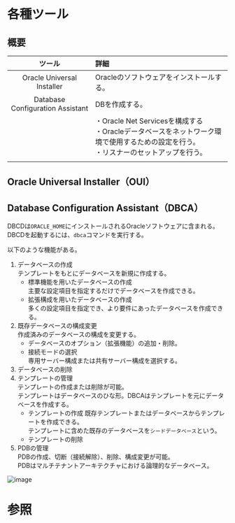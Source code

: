 # 各種ツール

## 概要
|ツール|詳細|
|:-:|:-|
|Oracle Universal Installer|Oracleのソフトウェアをインストールする。|
|Database Configuration Assistant|DBを作成する。|
||・Oracle Net Servicesを構成する<br>・Oracleデータベースをネットワーク環境で使用するための設定を行う。<br>・リスナーのセットアップを行う。|
|||

## Oracle Universal Installer（OUI）

## Database Configuration Assistant（DBCA）

DBCDは`ORACLE_HOME`にインストールされるOracleソフトウェアに含まれる。  
DBCDを起動するには、`dbca`コマンドを実行する。  

以下のような機能がある。  

1. データベースの作成  
   テンプレートをもとにデータベースを新規に作成する。
   - 標準機能を用いたデータベースの作成  
     主要な設定項目を指定するだけでデータベースを作成できる。
   - 拡張構成を用いたデータベースの作成  
     多くの設定項目を指定でき、より要件にあったデータベースを作成できる。
2. 既存データベースの構成変更  
   作成済みのデータベースの構成を変更する。
   - データベースのオプション（拡張機能）の追加・削除。
   - 接続モードの選択  
     専用サーバー構成または共有サーバー構成を選択する。
3. データベースの削除
4. テンプレートの管理  
   テンプレートの作成または削除が可能。  
   テンプレートはデータベースのひな形。DBCAはテンプレートを元にデータベースを作成する。  
   - テンプレートの作成
     既存テンプレートまたはデータベースからテンプレートを作成できる。  
     テンプレートに含めた既存のデータベースを`シードデータベース`という。
   - テンプレートの削除
5. PDBの管理  
   PDBの作成、切断（接続解除）、削除、構成変更が可能。  
   PDBはマルチテナントアーキテクチャにおける論理的なデータベース。

![image](https://user-images.githubusercontent.com/85177462/236831983-c9d81e6d-7ed4-4bc7-8aa9-86facfc3c6de.png)

# 参照
